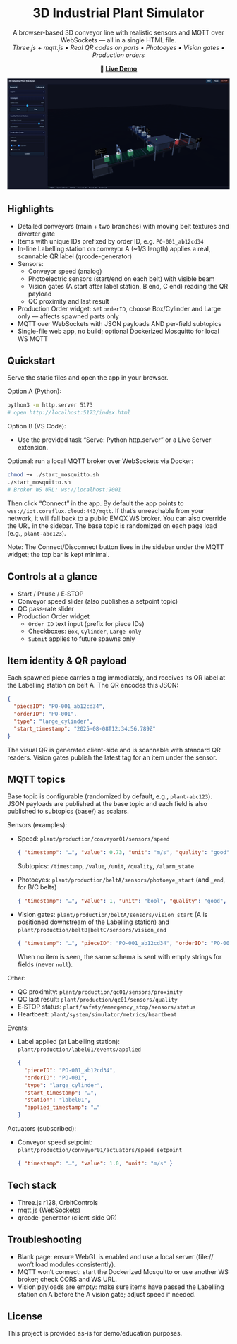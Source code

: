 <h1 align="center">3D Industrial Plant Simulator</h1>

<p align="center">
  A browser-based 3D conveyor line with realistic sensors and MQTT over WebSockets — all in a single HTML file.
  <br/>
  <em>Three.js + mqtt.js • Real QR codes on parts • Photoeyes • Vision gates • Production orders</em>
</p>

<p align="center">
  <strong>🚀 <a href="https://web-plant-3d.vercel.app/">Live Demo</a></strong>
</p>

<p align="center">
  <img src="images/3d_plant.png" alt="3D plant screenshot" width="820"/>
</p>

## Highlights
- Detailed conveyors (main + two branches) with moving belt textures and diverter gate
- Items with unique IDs prefixed by order ID, e.g. `PO-001_ab12cd34`
- In-line Labelling station on conveyor A (~1/3 length) applies a real, scannable QR label (qrcode-generator)
- Sensors:
  - Conveyor speed (analog)
  - Photoelectric sensors (start/end on each belt) with visible beam
  - Vision gates (A start after label station, B end, C end) reading the QR payload
  - QC proximity and last result
- Production Order widget: set `orderID`, choose Box/Cylinder and Large only — affects spawned parts only
- MQTT over WebSockets with JSON payloads AND per-field subtopics
- Single-file web app, no build; optional Dockerized Mosquitto for local WS MQTT

## Quickstart

Serve the static files and open the app in your browser.

Option A (Python):

```bash
python3 -m http.server 5173
# open http://localhost:5173/index.html
```

Option B (VS Code):
- Use the provided task “Serve: Python http.server” or a Live Server extension.

Optional: run a local MQTT broker over WebSockets via Docker:

```bash
chmod +x ./start_mosquitto.sh
./start_mosquitto.sh
# Broker WS URL: ws://localhost:9001
```

Then click “Connect” in the app. By default the app points to `wss://iot.coreflux.cloud:443/mqtt`.
If that’s unreachable from your network, it will fall back to a public EMQX WS broker. You can also override the URL in the sidebar. The base topic is randomized on each page load (e.g., `plant-abc123`).

Note: The Connect/Disconnect button lives in the sidebar under the MQTT widget; the top bar is kept minimal.

## Controls at a glance
- Start / Pause / E‑STOP
- Conveyor speed slider (also publishes a setpoint topic)
- QC pass‑rate slider
- Production Order widget
  - `Order ID` text input (prefix for piece IDs)
  - Checkboxes: `Box`, `Cylinder`, `Large only`
  - `Submit` applies to future spawns only

## Item identity & QR payload
Each spawned piece carries a tag immediately, and receives its QR label at the Labelling station on belt A. The QR encodes this JSON:

```json
{
  "pieceID": "PO-001_ab12cd34",
  "orderID": "PO-001",
  "type": "large_cylinder",
  "start_timestamp": "2025-08-08T12:34:56.789Z"
}
```

The visual QR is generated client-side and is scannable with standard QR readers. Vision gates publish the latest tag for an item under the sensor.

## MQTT topics
Base topic is configurable (randomized by default, e.g., `plant-abc123`). JSON payloads are published at the base topic and each field is also published to subtopics (base/<field>) as scalars.

Sensors (examples):
- Speed: `plant/production/conveyor01/sensors/speed`
  ```json
  { "timestamp": "…", "value": 0.73, "unit": "m/s", "quality": "good", "alarm_state": "normal" }
  ```
  Subtopics: `/timestamp`, `/value`, `/unit`, `/quality`, `/alarm_state`

- Photoeyes: `plant/production/beltA/sensors/photoeye_start` (and `_end`, for B/C belts)
  ```json
  { "timestamp": "…", "value": 1, "unit": "bool", "quality": "good", "alarm_state": "normal" }
  ```

- Vision gates: `plant/production/beltA/sensors/vision_start` (A is positioned downstream of the Labelling station) and `plant/production/beltB|beltC/sensors/vision_end`
  ```json
  { "timestamp": "…", "pieceID": "PO-001_ab12cd34", "orderID": "PO-001", "type": "large_cylinder", "start_timestamp": "…" }
  ```
  When no item is seen, the same schema is sent with empty strings for fields (never `null`).

Other:
- QC proximity: `plant/production/qc01/sensors/proximity`
- QC last result: `plant/production/qc01/sensors/quality`
- E‑STOP status: `plant/safety/emergency_stop/sensors/status`
- Heartbeat: `plant/system/simulator/metrics/heartbeat`

Events:
- Label applied (at Labelling station): `plant/production/label01/events/applied`
  ```json
  {
    "pieceID": "PO-001_ab12cd34",
    "orderID": "PO-001",
    "type": "large_cylinder",
    "start_timestamp": "…",
    "station": "label01",
    "applied_timestamp": "…"
  }
  ```

Actuators (subscribed):
- Conveyor speed setpoint: `plant/production/conveyor01/actuators/speed_setpoint`
  ```json
  { "timestamp": "…", "value": 1.0, "unit": "m/s" }
  ```

## Tech stack
- Three.js r128, OrbitControls
- mqtt.js (WebSockets)
- qrcode-generator (client-side QR)

## Troubleshooting
- Blank page: ensure WebGL is enabled and use a local server (file:// won’t load modules consistently).
- MQTT won’t connect: start the Dockerized Mosquitto or use another WS broker; check CORS and WS URL.
- Vision payloads are empty: make sure items have passed the Labelling station on A before the A vision gate; adjust speed if needed.

## License
This project is provided as-is for demo/education purposes.
